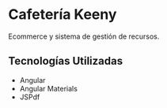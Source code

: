 # Cafetería Keeny
Ecommerce y sistema de gestión de recursos.

## Tecnologías Utilizadas
- Angular
- Angular Materials
- JSPdf
